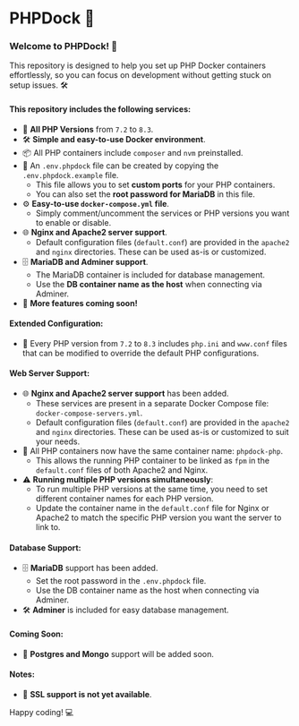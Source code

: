 # PHPDock 🚀

### Welcome to PHPDock! 🎉

This repository is designed to help you set up PHP Docker containers effortlessly, so you can focus on development without getting stuck on setup issues. 🛠️

#### This repository includes the following services:
- 🐘 **All PHP Versions** from `7.2` to `8.3`.
- 🛠️ **Simple and easy-to-use Docker environment**.
- 📦 All PHP containers include `composer` and `nvm` preinstalled.
- 📝 An `.env.phpdock` file can be created by copying the `.env.phpdock.example` file.
  - This file allows you to set **custom ports** for your PHP containers.
  - You can also set the **root password for MariaDB** in this file.
- ⚙️ **Easy-to-use `docker-compose.yml` file**.
  - Simply comment/uncomment the services or PHP versions you want to enable or disable.
- 🌐 **Nginx and Apache2 server support**.
  - Default configuration files (`default.conf`) are provided in the `apache2` and `nginx` directories. These can be used as-is or customized.
- 🗄️ **MariaDB and Adminer support**.
  - The MariaDB container is included for database management.
  - Use the **DB container name as the host** when connecting via Adminer.
- 🚀 **More features coming soon!**

#### Extended Configuration:
- 🔧 Every PHP version from `7.2` to `8.3` includes `php.ini` and `www.conf` files that can be modified to override the default PHP configurations.

#### Web Server Support:
- 🌐 **Nginx and Apache2 server support** has been added.
  - These services are present in a separate Docker Compose file: `docker-compose-servers.yml`.
  - Default configuration files (`default.conf`) are provided in the `apache2` and `nginx` directories. These can be used as-is or customized to suit your needs.
- 🐘 All PHP containers now have the same container name: `phpdock-php`.
  - This allows the running PHP container to be linked as `fpm` in the `default.conf` files of both Apache2 and Nginx.
- ⚠️ **Running multiple PHP versions simultaneously**:
  - To run multiple PHP versions at the same time, you need to set different container names for each PHP version.
  - Update the container name in the `default.conf` file for Nginx or Apache2 to match the specific PHP version you want the server to link to.

#### Database Support:
- 🗄️ **MariaDB** support has been added.
  - Set the root password in the `.env.phpdock` file.
  - Use the DB container name as the host when connecting via Adminer.
- 🛠️ **Adminer** is included for easy database management.
  
#### Coming Soon:
- 🐘 **Postgres and Mongo** support will be added soon.

#### Notes:
- 🔐 **SSL support is not yet available**.

Happy coding! 💻
